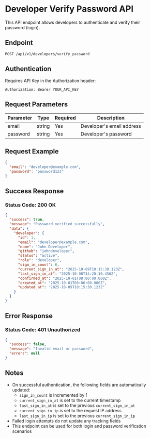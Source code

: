 # Developer Verify Password API

This API endpoint allows developers to authenticate and verify their password (login).

## Endpoint

```
POST /api/v1/developers/verify_password
```

## Authentication

Requires API Key in the Authorization header:
```
Authorization: Bearer YOUR_API_KEY
```

## Request Parameters

| Parameter | Type   | Required | Description |
|-----------|--------|----------|-------------|
| email     | string | Yes      | Developer's email address |
| password  | string | Yes      | Developer's password |

## Request Example

```json
{
  "email": "developer@example.com",
  "password": "password123"
}
```

## Success Response

### Status Code: 200 OK

```json
{
  "success": true,
  "message": "Password verified successfully",
  "data": {
    "developer": {
      "id": 1,
      "email": "developer@example.com",
      "name": "John Developer",
      "github": "johndeveloper",
      "status": "active",
      "role": "developer",
      "sign_in_count": 6,
      "current_sign_in_at": "2025-10-09T10:15:30.123Z",
      "last_sign_in_at": "2025-10-08T14:20:10.456Z",
      "confirmed_at": "2025-10-01T08:00:00.000Z",
      "created_at": "2025-10-01T08:00:00.000Z",
      "updated_at": "2025-10-09T10:15:30.123Z"
    }
  }
}
```

## Error Response

### Status Code: 401 Unauthorized

```json
{
  "success": false,
  "message": "Invalid email or password",
  "errors": null
}
```

## Notes

- On successful authentication, the following fields are automatically updated:
  - `sign_in_count` is incremented by 1
  - `current_sign_in_at` is set to the current timestamp
  - `last_sign_in_at` is set to the previous `current_sign_in_at`
  - `current_sign_in_ip` is set to the request IP address
  - `last_sign_in_ip` is set to the previous `current_sign_in_ip`
- Failed login attempts do not update any tracking fields
- This endpoint can be used for both login and password verification scenarios



